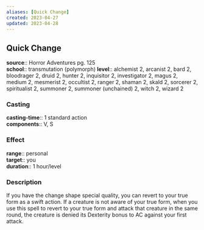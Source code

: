 ```yaml
---
aliases: [Quick Change]
created: 2023-04-27
updated: 2023-04-28
---
```


## Quick Change

**source**:: Horror Adventures pg. 125  
**school**:: transmutation (polymorph)
**level**:: alchemist 2, arcanist 2, bard 2, bloodrager 2, druid 2, hunter 2, inquisitor 2, investigator 2, magus 2, medium 2, mesmerist 2, occultist 2, ranger 2, shaman 2, skald 2, sorcerer 2, spiritualist 2, summoner 2, summoner (unchained) 2, witch 2, wizard 2

### Casting

**casting-time**:: 1 standard action  
**components**:: V, S

### Effect

**range**:: personal  
**target**:: you  
**duration**:: 1 hour/level

### Description

If you have the change shape special quality, you can revert to your true form as a swift action. If a creature is not aware of your true form, when you use this spell to revert to your true form and attack that creature in the same round, the creature is denied its Dexterity bonus to AC against your first attack.
